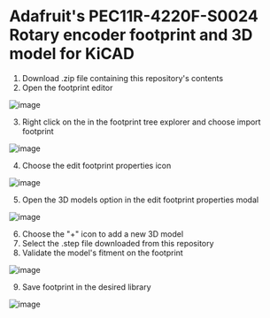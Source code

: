 # Adafruit's PEC11R-4220F-S0024 Rotary encoder footprint and 3D model for KiCAD

1. Download .zip file containing this repository's contents
2. Open the footprint editor

![image](https://user-images.githubusercontent.com/8181497/161558166-7c77f1b0-8aa8-44c9-946a-12ef8e61e884.png)

3. Right click on the in the footprint tree explorer and choose import footprint

![image](https://user-images.githubusercontent.com/8181497/161558284-46e3d5a1-1d38-449b-a3f3-50ed5718cdd1.png)

4. Choose the edit footprint properties icon

![image](https://user-images.githubusercontent.com/8181497/161558487-8d21fe83-2ae9-463d-9c0e-ae77a2662d33.png)

5. Open the 3D models option in the edit footprint properties modal

![image](https://user-images.githubusercontent.com/8181497/161558932-85d89b28-0bf3-4e37-aada-64f01bdd07eb.png)

6. Choose the "+" icon to add a new 3D model
7. Select the .step file downloaded from this repository
8. Validate the model's fitment on the footprint

![image](https://user-images.githubusercontent.com/8181497/161559160-b21f16d8-0717-4080-880f-5cf29d9e8f13.png)

9. Save footprint in the desired library

![image](https://user-images.githubusercontent.com/8181497/161558650-d94610f2-8f35-4de9-ad01-e79b5bd0bc29.png)
